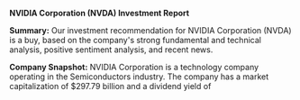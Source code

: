 **NVIDIA Corporation (NVDA) Investment Report**

**Summary:**
Our investment recommendation for NVIDIA Corporation (NVDA) is a buy, based on the company's strong fundamental and technical analysis, positive sentiment analysis, and recent news.

**Company Snapshot:**
NVIDIA Corporation is a technology company operating in the Semiconductors industry. The company has a market capitalization of $297.79 billion and a dividend yield of
